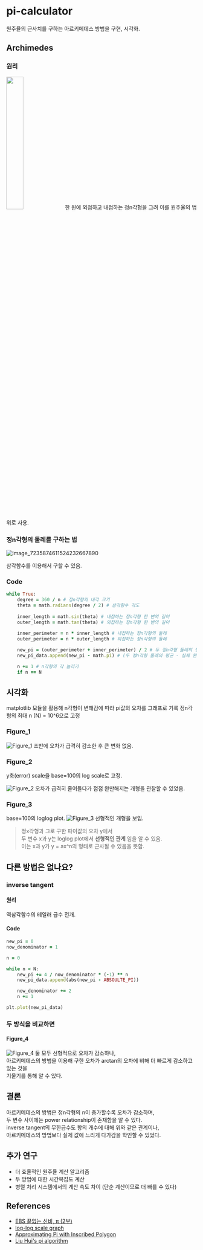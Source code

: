 # pi-calculator
원주율의 근사치를 구하는 아르키메데스 방법을 구현, 시각화.

## Archimedes
### 원리
<img src="https://user-images.githubusercontent.com/55339366/224528149-05ea444b-2781-44c0-99f8-bc921ab82bf6.png" width="30%" height="30%"/>
한 원에 외접하고 내접하는 정n각형을 그려 이를 원주율의 범위로 사용.

### 정n각형의 둘레를 구하는 법
![image_7235874611524232667890](https://user-images.githubusercontent.com/55339366/224528384-bc32d33e-20bc-4675-9f7e-c736c58244b4.jpg)

삼각함수를 이용해서 구할 수 있음.

### Code
```ruby
while True:
    degree = 360 / n # 정n각형의 내각 크기
    theta = math.radians(degree / 2) # 삼각함수 각도
        
    inner_length = math.sin(theta) # 내접하는 정n각형 한 변의 길이
    outer_length = math.tan(theta) # 외접하는 정n각형 한 변의 길이
        
    inner_perimeter = n * inner_length # 내접하는 정n각형의 둘레
    outer_perimeter = n * outer_length # 외접하는 정n각형의 둘레

    new_pi = (outer_perimeter + inner_perimeter) / 2 # 두 정n각형 둘레의 평균
    new_pi_data.append(new_pi - math.pi) # (두 정n각형 둘레의 평균 - 실제 원주율)을 리스트에 저장

    n += 1 # n각형의 각 늘리기
    if n == N
```

## 시각화
matplotlib 모듈을 활용해 n각형이 변해감에 따라 pi값의 오차를 그래프로 기록
정n각형의 최대 n (N) = 10^6으로 고정

### Figure_1
![Figure_1](https://user-images.githubusercontent.com/55339366/224556532-3e7ba379-f5a4-4be7-924e-76dd820699d3.png)
초반에 오차가 급격히 감소한 후 큰 변화 없음.

### Figure_2
y축(error) scale을 base=100의 log scale로 고정.

![Figure_2](https://user-images.githubusercontent.com/55339366/224557531-b593b2a2-60b3-49a8-a47b-b14d259956ed.png)
오차가 급격히 줄어들다가 점점 완만해지는 개형을 관찰할 수 있었음.

### Figure_3
base=100의 loglog plot.
![Figure_3](https://user-images.githubusercontent.com/55339366/224557026-c0e01a7c-30c7-48c7-9378-ef3ee7118490.png)
선형적인 개형을 보임.

> 정x각형과 그로 구한 파이값의 오차 y에서  
> 두 변수 x과 y는 loglog plot에서 **선형적인 관계** 임을 알 수 있음.  
> 이는 x과 y가 y = ax^n의 형태로 근사될 수 있음을 뜻함.

## 다른 방법은 없나요?
### inverse tangent
#### 원리
역삼각함수의 테일러 급수 전개.

#### Code
```ruby
new_pi = 0
now_denominator = 1

n = 0

while n < N:
    new_pi += 4 / now_denominator * (-1) ** n
    new_pi_data.append(abs(new_pi - ABSOULTE_PI))

    now_denominator += 2
    n += 1

plt.plot(new_pi_data)
```

### 두 방식을 비교하면
#### Figure_4
![Figure_4](https://user-images.githubusercontent.com/55339366/224998053-20e0195a-ccdc-4670-aea1-35c490485d66.png)
둘 모두 선형적으로 오차가 감소하나,  
아르키메데스의 방법을 이용해 구한 오차가 arctan의 오차에 비해 더 빠르게 감소하고 있는 것을  
기울기를 통해 알 수 있다.

## 결론
아르키메데스의 방법은 정n각형의 n이 증가할수록 오차가 감소하며,  
두 변수 사이에는 power relationship이 존재함을 알 수 있다.   
inverse tangent의 무한급수도 항의 개수에 대해 위와 같은 관계이나,  
아르키메데스의 방법보다 실제 값에 느리게 다가감을 학인할 수 있었다.

## 추가 연구
- 더 효율적인 원주율 계산 알고리즘
- 두 방법에 대한 시간복잡도 계산
- 병렬 처리 시스템에서의 계산 속도 차이 (단순 계산이므로 더 빠를 수 있다)

## References
- [EBS 끝없는 신비, π (2부)](https://www.ebsmath.co.kr/resource/rscView?cate=10098&cate2=10176&cate3=10189&rscTpDscd=RTP10&grdCd=MGRD01&sno=21255&historyYn=study&movieInLec=RC2)
- [log-log scale graph](https://en.wikipedia.org/wiki/Log%E2%80%93log_plot)
- [Approximating Pi with Inscribed Polygon](https://demonstrations.wolfram.com/ApproximatingPiWithInscribedPolygons/)
- [Liu Hui's pi algorithm](https://en.wikipedia.org/wiki/Liu_Hui%27s_%CF%80_algorithm)
